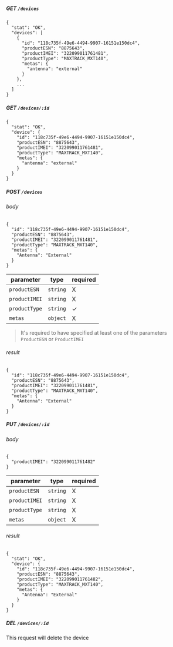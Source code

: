 ##### GET `/devices`

    {
      "stat": "OK",
      "devices": [
        {
          "id": "118c735f-49e6-4494-9907-16151e150dc4",
          "productESN": "8875643",
          "productIMEI": "322099011761481",
          "productType": "MAXTRACK_MXT140",
          "metas": {
            "antenna": "external"
          }
        },
        ...
      ]
    }
    
    
##### GET `/devices/:id`

    {
      "stat": "OK",
      "device": {
        "id": "118c735f-49e6-4494-9907-16151e150dc4",
        "productESN": "8875643",
        "productIMEI": "322099011761481",
        "productType": "MAXTRACK_MXT140",
        "metas": {
          "antenna": "external"
        }
      }
    }
    
##### POST `/devices`

###### body

    {
      "id": "118c735f-49e6-4494-9907-16151e150dc4",
      "productESN": "8875643",
      "productIMEI": "322099011761481",
      "productType": "MAXTRACK_MXT140",
      "metas": {
        "Antenna": "External"
      }
    }
    
  parameter | type | required
  --------- | ---- | ---------
  `productESN` | `string` | X
  `productIMEI` | `string` | X
  `productType` | `string` | ✓
  `metas` | `object` | X

  > It's required to have specified at least one of the parameters `ProductESN` or `ProductIMEI`

###### result

    {
      "id": "118c735f-49e6-4494-9907-16151e150dc4",
      "productESN": "8875643",
      "productIMEI": "322099011761481",
      "productType": "MAXTRACK_MXT140",
      "metas": {
        "Antenna": "External"
      }
    }

##### PUT `/devices/:id`

###### body

    {
      "productIMEI": "322099011761482"
    }
    
  parameter | type | required
  --------- | ---- | ---------
  `productESN` | `string` | X
  `productIMEI` | `string` | X
  `productType` | `string` | X
  `metas` | `object` | X

###### result

    {
      "stat": "OK",
      "device": {
        "id": "118c735f-49e6-4494-9907-16151e150dc4",
        "productESN": "8875643",
        "productIMEI": "322099011761482",
        "productType": "MAXTRACK_MXT140",
        "metas": {
          "Antenna": "External"
        }
      }
    }
    
##### DEL `/devices/:id`

This request will delete the device 
